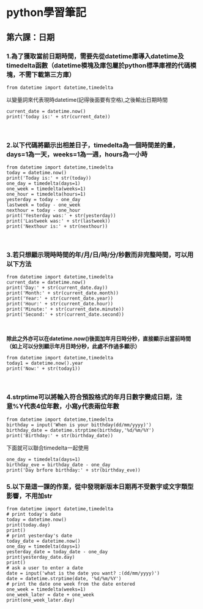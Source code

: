 # python學習筆記

## 第六課：日期

### 1.為了獲取當前日期時間，需要先從datetime庫導入datetime及timedelta函數（datetime模塊及庫包屬於python標準庫裡的代碼模塊，不需下載第三方庫）

```
from datetime import datetime,timedelta
```

以變量詞來代表現時datetime(記得後面要有空格),之後輸出日期時間

```
current_date = datetime.now()
print('today is:' + str(current_date))
```
  
&nbsp;

### 2.以下代碼將顯示出相差日子，timedelta為一個時間差的量，days=1為一天，weeks=1為一週，hours為一小時

```
from datetime import datetime,timedelta
today = datetime.now()
print('Today is:' + str(today))
one_day = timedelta(days=1)
one_week = timedelta(weeks=1)
one_hour = timedelta(hours=1)
yesterday = today - one_day
lastweek = today - one_week
nexthour = today - one_hour
print('Yesterday was:' + str(yesterday))
print('Lastweek was:' + str(lastweek))
print('Nexthour is:' + str(nexthour))
```
  
&nbsp;

### 3.若只想顯示現時時間的年/月/日/時/分/秒數而非完整時間，可以用以下方法

```
from datetime import datetime,timedelta
current_date = datetime.now()
print('Day:' + str(current_date.day))
print('Month:' + str(current_date.month))
print('Year:' + str(current_date.year))
print('Hour:' + str(current_date.hour))
print('Minute:' + str(current_date.minute))
print('Second:' + str(current_date.second))
```
  
&nbsp;

**除此之外亦可以在datetime.now()後面加年月日時分秒，直接顯示出當前時間（如上可以分別顯示年月日時分秒，此處不作過多顯示）**

```
from datetime import datetime,timedelta
today1 = datetime.now().year
print('Now:' + str(today1))
```
  
&nbsp;

### 4.strptime可以將輸入符合預設格式的年月日數字變成日期，注意%Y代表4位年數，小寫y代表兩位年數

```
from datetime import datetime,timedelta
birthday = input('When is your bitthday(dd/mm/yyyy)')
birthday_date = datetime.strptime(birthday,'%d/%m/%Y')
print('Birthday:' + str(birthday_date))
```

下面就可以聯合timedelta一起使用

```
one_day = timedelta(days=1)
birthday_eve = birthday_date - one_day
print('Day brfore birthday:' + str(birthday_eve))
```

### 5.以下是這一課的作業，從中發現新版本日期再不受數字或文字類型影響，不用加str

```
from datetime import datetime,timedelta
# print today's date
today = datetime.now()
print(today.day)
print()
# print yesterday's date
today_date = datetime.now()
one_day = timedelta(days=1)
yesterday_date = today_date - one_day
print(yesterday_date.day)
print()
# ask a user to enter a date
date = input('what is the date you want? :(dd/mm/yyyy)')
date = datetime.strptime(date, '%d/%m/%Y')
# print the date one week from the date entered
one_week = timedelta(weeks=1)
one_week_later = date + one_week
print(one_week_later.day)
```
